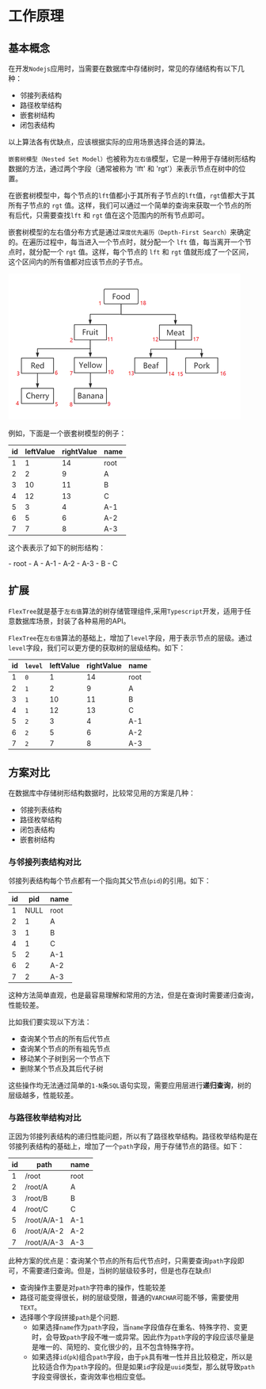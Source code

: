 # 工作原理

## 基本概念

在开发`Nodejs`应用时，当需要在数据库中存储树时，常见的存储结构有以下几种：

- 邻接列表结构
- 路径枚举结构
- 嵌套树结构
- 闭包表结构

以上算法各有优缺点，应该根据实际的应用场景选择合适的算法。

`嵌套树模型（Nested Set Model）`也被称为`左右值`模型，它是一种用于存储树形结构数据的方法，通过两个字段（通常被称为 'lft' 和 'rgt'）来表示节点在树中的位置。

在嵌套树模型中，每个节点的`lft`值都小于其所有子节点的`lft`值，`rgt`值都大于其所有子节点的 `rgt` 值。这样，我们可以通过一个简单的查询来获取一个节点的所有后代，只需要查找`lft` 和 `rgt` 值在这个范围内的所有节点即可。

嵌套树模型的左右值分布方式是通过`深度优先遍历（Depth-First Search）`来确定的。在遍历过程中，每当进入一个节点时，就分配一个 `lft` 值，每当离开一个节点时，就分配一个 `rgt` 值。这样，每个节点的 `lft` 和 `rgt` 值就形成了一个区间，这个区间内的所有值都对应该节点的子节点。

![](./lr.png)

例如，下面是一个嵌套树模型的例子：


| id | leftValue | rightValue | name |
|----|-----|-----|------|
| 1  | 1   | 14  | root |
| 2  | 2   | 9   | A    |
| 3  | 10  | 11  | B    |
| 4  | 12  | 13  | C    |
| 5  | 3   | 4   | A-1  |
| 6  | 5   | 6   | A-2  |
| 7  | 7   | 8   | A-3  |
 
这个表表示了如下的树形结构：

<LiteTree>
- root
    - A
        - A-1
        - A-2
        - A-3
    - B
    - C
</LiteTree>

## 扩展

`FlexTree`就是基于`左右值`算法的树存储管理组件,采用`Typescript`开发，适用于任意数据库场景，封装了各种易用的API。

`FlexTree`在`左右值`算法的基础上，增加了`level`字段，用于表示节点的层级。通过`level`字段，我们可以更方便的获取树的层级结构。如下：

| id | `level` | leftValue | rightValue | name |
|----|---|-----|-----|------|
| 1  | `0` |  1   | 14  | root |
| 2  | `1` | 2   | 9   | A    |
| 3  | `1` | 10  | 11  | B    |
| 4  | `1` | 12  | 13  | C    |
| 5  | `2` | 3   | 4   | A-1  |
| 6  | `2` | 5   | 6   | A-2  |
| 7  | `2` | 7   | 8   | A-3  |



## 方案对比

在数据库中存储树形结构数据时，比较常见用的方案是几种：

- 邻接列表结构
- 路径枚举结构
- 闭包表结构
- 嵌套树结构

### 与邻接列表结构对比

邻接列表结构每个节点都有一个指向其父节点(`pid`)的引用。如下：

| id | pid | name |
|----|-----------|------|
| 1  | NULL      | root |
| 2  | 1         | A    |
| 3  | 1         | B    |
| 4  | 1         | C    |
| 5  | 2         | A-1  |
| 6  | 2         | A-2  |
| 7  | 2         | A-3  |


这种方法简单直观，也是最容易理解和常用的方法，但是在查询时需要递归查询，性能较差。

比如我们要实现以下方法：

- 查询某个节点的所有后代节点
- 查询某个节点的所有祖先节点
- 移动某个子树到另一个节点下
- 删除某个节点及其后代子树

这些操作均无法通过简单的`1-N`条`SQL`语句实现，需要应用层进行**递归查询**，树的层级越多，性能较差。

### 与路径枚举结构对比

正因为邻接列表结构的递归性能问题，所以有了路径枚举结构。路径枚举结构是在邻接列表结构的基础上，增加了一个`path`字段，用于存储节点的路径。如下：


| id | path     | name |
|----|----------|------|
| 1  | /root       | root |
| 2  | /root/A     | A    |
| 3  | /root/B     | B    |
| 4  | /root/C     | C    |
| 5  | /root/A/A-1   | A-1  |
| 6  | /root/A/A-2   | A-2  |
| 7  | /root/A/A-3   | A-3  |

此种方案的优点是：查询某个节点的所有后代节点时，只需要查询`path`字段即可，不需要递归查询。但是，当树的层级较多时，但是也存在缺点l

- 查询操作主要是对`path`字符串的操作，性能较差
- 路径可能变得很长，树的层级受限，普通的`VARCHAR`可能不够，需要使用`TEXT`。  
- 选择哪个字段拼接`path`是个问题.
    - 如果选择`name`作为`path`字段，当`name`字段值存在重名、特殊字符、变更时，会导致`path`字段不唯一或异常。因此作为`path`字段的字段应该尽量是是唯一的、简短的、变化很少的，且不包含特殊字符。
    - 如果选择`id`(`pk`)组合`path`字段，由于`pk`具有唯一性并且比较稳定，所以是比较适合作为`path`字段的。但是如果`id`字段是`uuid`类型，那么就导致`path`字段变得很长，查询效率也相应变低。 
    







